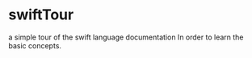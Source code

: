 # swiftTour


a simple tour of the swift language documentation In order to learn the basic concepts.